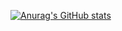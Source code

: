 [![Anurag's GitHub stats](https://github-readme-stats.vercel.app/api?username=love1yday)](https://github.com/anuraghazra/github-readme-stats)
